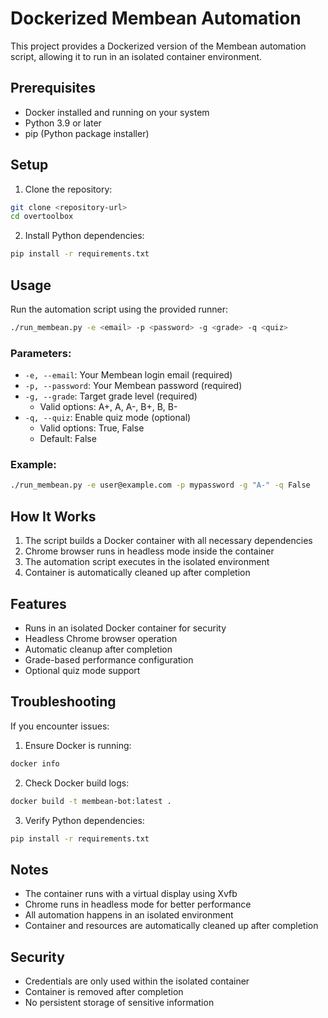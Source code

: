 # Dockerized Membean Automation

This project provides a Dockerized version of the Membean automation script, allowing it to run in an isolated container environment.

## Prerequisites

- Docker installed and running on your system
- Python 3.9 or later
- pip (Python package installer)

## Setup

1. Clone the repository:
```bash
git clone <repository-url>
cd overtoolbox
```

2. Install Python dependencies:
```bash
pip install -r requirements.txt
```

## Usage

Run the automation script using the provided runner:

```bash
./run_membean.py -e <email> -p <password> -g <grade> -q <quiz>
```

### Parameters:

- `-e, --email`: Your Membean login email (required)
- `-p, --password`: Your Membean password (required)
- `-g, --grade`: Target grade level (required)
  - Valid options: A+, A, A-, B+, B, B-
- `-q, --quiz`: Enable quiz mode (optional)
  - Valid options: True, False
  - Default: False

### Example:

```bash
./run_membean.py -e user@example.com -p mypassword -g "A-" -q False
```

## How It Works

1. The script builds a Docker container with all necessary dependencies
2. Chrome browser runs in headless mode inside the container
3. The automation script executes in the isolated environment
4. Container is automatically cleaned up after completion

## Features

- Runs in an isolated Docker container for security
- Headless Chrome browser operation
- Automatic cleanup after completion
- Grade-based performance configuration
- Optional quiz mode support

## Troubleshooting

If you encounter issues:

1. Ensure Docker is running:
```bash
docker info
```

2. Check Docker build logs:
```bash
docker build -t membean-bot:latest .
```

3. Verify Python dependencies:
```bash
pip install -r requirements.txt
```

## Notes

- The container runs with a virtual display using Xvfb
- Chrome runs in headless mode for better performance
- All automation happens in an isolated environment
- Container and resources are automatically cleaned up after completion

## Security

- Credentials are only used within the isolated container
- Container is removed after completion
- No persistent storage of sensitive information
